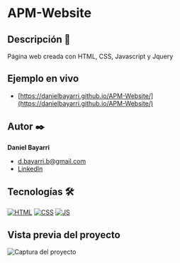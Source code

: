 # APM-Website

## Descripción 📑

Página web creada con HTML, CSS, Javascript y Jquery

## Ejemplo en vivo
- [https://danielbayarri.github.io/APM-Website/](https://danielbayarri.github.io/APM-Website/)

## Autor ✒️
**Daniel Bayarri**

* [d.bayarri.b@gmail.com](d.bayarri.b@gmail.com)
* [LinkedIn](https://www.linkedin.com/in/danielbayarri/)

## Tecnologías 🛠

[![HTML](https://img.shields.io/badge/HTML5-E34F26?style=for-the-badge&logo=html5&logoColor=white)](https://es.wikipedia.org/wiki/HTML5)
[![CSS](https://img.shields.io/badge/CSS3-1572B6?style=for-the-badge&logo=css3&logoColor=white)](https://es.wikipedia.org/wiki/CSS)
[![JS](https://img.shields.io/badge/JavaScript-F7DF1E?style=for-the-badge&logo=javascript&logoColor=black)](https://es.wikipedia.org/wiki/JavaScript)

## Vista previa del proyecto

![Captura del proyecto](https://repository-images.githubusercontent.com/652594263/a41e2cef-bf20-444e-a70d-0bdbc8dedb6a)
